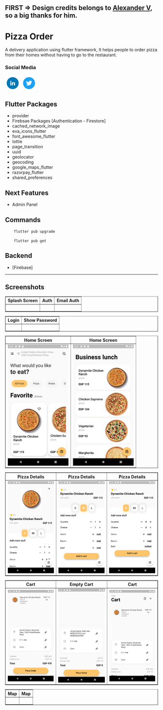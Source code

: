 <!-- 
# pizza order

A new Flutter project.

## Getting Started

A few resources to get you started if this is your first Flutter project:

- [Lab: Write your first Flutter app](https://flutter.dev/docs/get-started/codelab)
- [Cookbook: Useful Flutter samples](https://flutter.dev/docs/cookbook)

For help getting started with Flutter, view our
[online documentation](https://flutter.dev/docs), which offers tutorials,
samples, guidance on mobile development, and a full API reference. 

-->
<!-- https://www.youtube.com/c/Abhishvek -->
## FIRST => Design credits belongs to [Alexander V]([https://www.youtube.com/c/Abhishvek](https://dribbble.com/shots/14223782-Food-Delivery-App-UI-UX-Design)), so a big thanks for him.

# Pizza Order

A delivery application using flutter framework, It helps people to order pizza from their homes without having to go to the restaurant.

### Social Media

<a href="https://www.linkedin.com/in/hossam-mohammad-9965791a8/"><img src="https://github.com/aritraroy/social-icons/blob/master/linkedin-icon.png?raw=true" width="50"></a>
<a href="https://twitter.com/hossammo9996"><img src="https://github.com/aritraroy/social-icons/blob/master/twitter-icon.png?raw=true" width="50"></a>

<!-- ### Donate

<a href="https://www.buymeacoffee.com/frave"><img src="https://cdn.buymeacoffee.com/buttons/v2/default-yellow.png" width="200"></a> -->

## Flutter Packages

- provider
- Firebsae Packages [Authentication - Firestore]
- cached_network_image
- eva_icons_flutter
- font_awesome_flutter
- lottie
- page_transition
- uuid
- geolocator
- geocoding
- google_maps_flutter
- razorpay_flutter
- shared_preferences

## Next Features

- Admin Panel

## Commands

```sh
    flutter pub upgrade
```

```
    flutter pub get
```

## Backend

- [Firebase]

---

## Screenshots

<table border>
    <tr>
        <th style="text-align:center">Splash Screen</th>
        <th style="text-align:center">Auth</th>
        <th style="text-align:center">Email Auth</th>
    </tr>
    <tr>
        <td><img src="./screenshots/splash.jpg" alt="" width="200"></td>
        <td><img src="./screenshots/auth.jpg" alt="" width="200"></td>
        <td><img src="./screenshots/login_user.jpg" alt="" width="200"></td>
    <tr>
</table>

<table border>
    <tr>
        <th style="text-align:center">Login</th>
        <th style="text-align:center">Show Password</th>
<!--         <th style="text-align:center"></th> -->
    </tr>
    <tr>
        <td><img src="./screenshots/login.jpg" alt="" width="200"></td>
        <td><img src="./screenshots/login2.jpg" alt="" width="200"></td>
<!--         <td><img src="./screenshots/account-another-user.png" alt="" width="200"></td> -->
    <tr>
</table>

<table border>
    <tr>
        <th style="text-align:center">Home Screen</th>
        <th style="text-align:center">Home Screen</th>
<!--         <th style="text-align:center">Post Options</th> -->
    </tr>
    <tr>
        <td><img src="./screenshots/home.png" alt="" width="200"></td>
        <td><img src="./screenshots/home1.png" alt="" width="200"></td>
<!--         <td><img src="./screenshots/post_options.jpg" alt="" width="200"></td> -->
    <tr>
</table>

<table border>
    <tr>
        <th style="text-align:center">Pizza Details</th>
        <th style="text-align:center">Pizza Details</th>
        <th style="text-align:center">Pizza Details</th>
    </tr>
    <tr>
        <td><img src="./screenshots/pizza_details.png" alt="" width="200"></td>
        <td><img src="./screenshots/pizza_details1.png" alt="" width="200"></td>
        <td><img src="./screenshots/pizza_details2.png" alt="" width="200"></td>
    <tr>
</table>

<table border>
    <tr>
        <th style="text-align:center">Cart</th>
        <th style="text-align:center">Empty Cart</th>
        <th style="text-align:center">Cart</th>
    </tr>
    <tr>
        <td><img src="./screenshots/cart.png" alt="" width="200"></td>
        <td><img src="./screenshots/cart1.png" alt="" width="200"></td>
        <td><img src="./screenshots/cart2.png" alt="" width="200"></td>
    <tr>
</table>

<table border>
    <tr>
        <th style="text-align:center">Map</th>
        <th style="text-align:center">Map</th>
<!--         <th style="text-align:center">User Profile</th> -->
    </tr>
    <tr>
        <td><img src="./screenshots/map.png" alt="" width="200"></td>
        <td><img src="./screenshots/change_location.png" alt="" width="200"></td>
<!--         <td><img src="./screenshots/user_profile.jpg" alt="" width="200"></td> -->
    <tr>
</table>
